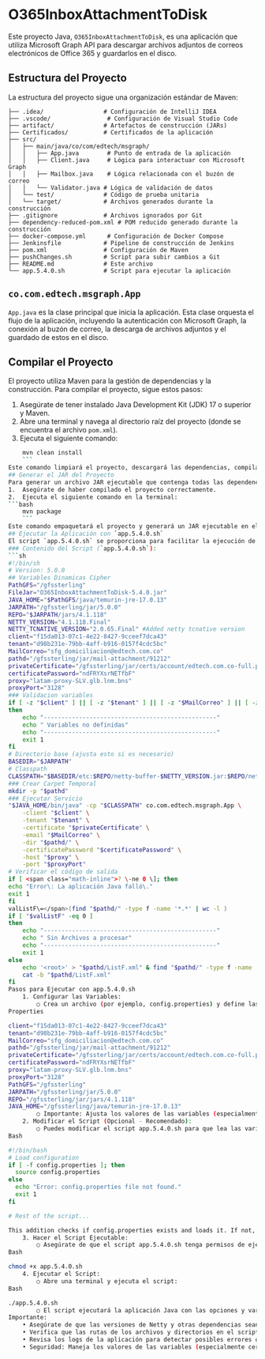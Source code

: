 # O365InboxAttachmentToDisk

Este proyecto Java, `O365InboxAttachmentToDisk`, es una aplicación que utiliza Microsoft Graph API para descargar archivos adjuntos de correos electrónicos de Office 365 y guardarlos en el disco.

## Estructura del Proyecto

La estructura del proyecto sigue una organización estándar de Maven:

```
├── .idea/                 # Configuración de IntelliJ IDEA
├── .vscode/                # Configuración de Visual Studio Code
├── artifact/              # Artefactos de construcción (JARs)
├── Certificados/          # Certificados de la aplicación
├── src/
│   ├── main/java/co/com/edtech/msgraph/
│   │   ├── App.java        # Punto de entrada de la aplicación
│   │   ├── Client.java     # Lógica para interactuar con Microsoft Graph
│   │   ├── Mailbox.java    # Lógica relacionada con el buzón de correo
│   │   └── Validator.java # Lógica de validación de datos
│   └── test/              # Código de prueba unitaria
│   └── target/            # Archivos generados durante la construcción
├── .gitignore             # Archivos ignorados por Git
├── dependency-reduced-pom.xml # POM reducido generado durante la construcción
├── docker-compose.yml      # Configuración de Docker Compose
├── Jenkinsfile            # Pipeline de construcción de Jenkins
├── pom.xml                # Configuración de Maven
├── pushChanges.sh         # Script para subir cambios a Git
├── README.md              # Este archivo
└── app.5.4.0.sh           # Script para ejecutar la aplicación
```

## `co.com.edtech.msgraph.App`

`App.java` es la clase principal que inicia la aplicación. Esta clase orquesta el flujo de la aplicación, incluyendo la autenticación con Microsoft Graph, la conexión al buzón de correo, la descarga de archivos adjuntos y el guardado de estos en el disco.

## Compilar el Proyecto

El proyecto utiliza Maven para la gestión de dependencias y la construcción. Para compilar el proyecto, sigue estos pasos:

1. Asegúrate de tener instalado Java Development Kit (JDK) 17 o superior y Maven.
2. Abre una terminal y navega al directorio raíz del proyecto (donde se encuentra el archivo `pom.xml`).
3. Ejecuta el siguiente comando:

```bash
    mvn clean install
    ```
Este comando limpiará el proyecto, descargará las dependencias, compilará el código fuente y ejecutará las pruebas unitarias.
## Generar el JAR del Proyecto
Para generar un archivo JAR ejecutable que contenga todas las dependencias necesarias, utiliza el plugin `maven-shade-plugin` configurado en el `pom.xml`.
1.  Asegúrate de haber compilado el proyecto correctamente.
2.  Ejecuta el siguiente comando en la terminal:
```bash
    mvn package
    ```
Este comando empaquetará el proyecto y generará un JAR ejecutable en el directorio `target/`. El nombre del JAR generado dependerá de la configuración del proyecto (por ejemplo, `O365InboxAttachmentToDisk-5.4.0.jar`).
## Ejecutar la Aplicación con `app.5.4.0.sh`
El script `app.5.4.0.sh` se proporciona para facilitar la ejecución de la aplicación.
### Contenido del Script (`app.5.4.0.sh`):
```sh
#!/bin/sh
# Version: 5.0.0
## Variables Dinamicas Cipher
PathGFS="/gfssterling"
FileJar="O365InboxAttachmentToDisk-5.4.0.jar"
JAVA_HOME="$PathGFS/java/temurin-jre-17.0.13"
JARPATH="/gfssterling/jar/5.0.0"
REPO="$JARPATH/jars/4.1.118"
NETTY_VERSION="4.1.118.Final"
NETTY_TCNATIVE_VERSION="2.0.65.Final" #Added netty tcnative version
client="f15da013-07c1-4e22-8427-9cceef7dca43"
tenant="d98b231e-79bb-4aff-b916-0157f4cdc5bc"
MailCorreo="sfg_domiciliacion@edtech.com.co"
pathd="/gfssterling/jar/mail-attachment/91212"
privateCertificate="/gfssterling/jar/certs/account/edtech.com.co-full.pem"
certificatePassword="ndFRYXsrNETfbF"
proxy="latam-proxy-SLV.glb.lnm.bns"
proxyPort="3128"
### Validacion variables
if [ -z "$client" ] || [ -z "$tenant" ] || [ -z "$MailCorreo" ] || [ -z "$pathd" ] || [ -z "$privateCertificate" ] || [ -z "$certificatePassword" ] || [ -z "$proxy" ] || [ -z "$proxyPort" ]
then
    echo "-------------------------------------------------"
    echo " Variables no definidas"
    echo "-------------------------------------------------"
    exit 1
fi
# Directorio base (ajusta esto si es necesario)
BASEDIR="$JARPATH"
# Classpath
CLASSPATH="$BASEDIR/etc:$REPO/netty-buffer-$NETTY_VERSION.jar:$REPO/netty-codec-$NETTY_VERSION.jar:$REPO/netty-codec-http-$NETTY_VERSION.jar:$REPO/netty-codec-http2-$NETTY_VERSION.jar:$REPO/netty-common-$NETTY_VERSION.jar:$REPO/netty-handler-$NETTY_VERSION.jar:$REPO/netty-handler-proxy-$NETTY_VERSION.jar:$JARPATH/$FileJar:$REPO/netty-tcnative-boringssl-static-$NETTY_TCNATIVE_VERSION.Final.jar"
### Crear Carpet Temporal
mkdir -p "$pathd"
### Ejecutar Servicio
"$JAVA_HOME/bin/java" -cp "$CLASSPATH" co.com.edtech.msgraph.App \
    -client "$client" \
    -tenant "$tenant" \
    -certificate "$privateCertificate" \
    -email "$MailCorreo" \
    -dir "$pathd/" \
    -certificatePassword "$certificatePassword" \
    -host "$proxy" \
    -port "$proxyPort"
# Verificar el código de salida
if [ <span class="math-inline">? \-ne 0 \]; then
echo "Error\: La aplicación Java falló\."
exit 1
fi
valListF\=</span>(find "$pathd/" -type f -name '*.*' | wc -l )
if [ "$valListF" -eq 0 ]
then
    echo "-------------------------------------------------"
    echo " Sin Archivos a procesar"
    echo "-------------------------------------------------"
    exit 1
else
    echo '<root>' > "$pathd/ListF.xml" & find "$pathd/" -type f -name '*.*' | xargs -i echo "<filename>{}</filename>" >> "$pathd/ListF.xml" && echo '</root>' >> "$pathd/ListF.xml"
    cat -b "$pathd/ListF.xml"
fi
Pasos para Ejecutar con app.5.4.0.sh
    1. Configurar las Variables:
        ○ Crea un archivo (por ejemplo, config.properties) y define las variables necesarias:
Properties

client="f15da013-07c1-4e22-8427-9cceef7dca43"
tenant="d98b231e-79bb-4aff-b916-0157f4cdc5bc"
MailCorreo="sfg_domiciliacion@edtech.com.co"
pathd="/gfssterling/jar/mail-attachment/91212"
privateCertificate="/gfssterling/jar/certs/account/edtech.com.co-full.pem"
certificatePassword="ndFRYXsrNETfbF"
proxy="latam-proxy-SLV.glb.lnm.bns"
proxyPort="3128"
PathGFS="/gfssterling"
JARPATH="/gfssterling/jar/5.0.0"
REPO="/gfssterling/jar/jars/4.1.118"
JAVA_HOME="/gfssterling/java/temurin-jre-17.0.13"
        ○ Importante: Ajusta los valores de las variables (especialmente client, tenant, MailCorreo, privateCertificate, pathd, PathGFS, JARPATH, REPO, JAVA_HOME) con los valores correctos para tu entorno. Asegúrate que los directorios y archivos referenciados existan y tengan los permisos correctos.
    2. Modificar el Script (Opcional - Recomendado):
        ○ Puedes modificar el script app.5.4.0.sh para que lea las variables desde el archivo config.properties para mayor flexibilidad y evitar hardcodear valores en el script. Agrega esto al inicio del script:
Bash

#!/bin/bash
# Load configuration
if [ -f config.properties ]; then
  source config.properties
else
  echo "Error: config.properties file not found."
  exit 1
fi

# Rest of the script...

This addition checks if config.properties exists and loads it. If not, it prints an error and exits.
    3. Hacer el Script Ejecutable:
        ○ Asegúrate de que el script app.5.4.0.sh tenga permisos de ejecución:
Bash

chmod +x app.5.4.0.sh
    4. Ejecutar el Script:
        ○ Abre una terminal y ejecuta el script:
Bash

./app.5.4.0.sh
        ○ El script ejecutará la aplicación Java con las opciones y variables definidas.
Importante:
    • Asegúrate de que las versiones de Netty y otras dependencias sean compatibles con las librerías utilizadas en el proyecto.
    • Verifica que las rutas de los archivos y directorios en el script sean correctas para tu sistema.
    • Revisa los logs de la aplicación para detectar posibles errores o warnings durante la ejecución.
    • Seguridad: Maneja los valores de las variables (especialmente certificatePassword, privateCertificate) con cuidado y no los expongas en repositorios públicos. Considera usar variables de entorno o un sistema de gestión de secretos más robusto en un entorno de producción.
```
